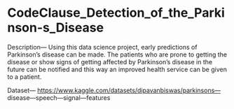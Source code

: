 # CodeClause_Detection_of_the_Parkinson-s_Disease

Description— Using this data science project, early predictions of Parkinson’s disease can be made. The patients who are prone to getting the disease or show signs of getting affected by Parkinson’s disease in the future can be notified and this way an improved health service can be given to a patient.

Dataset— https://www.kaggle.com/datasets/dipavanbiswas/parkinsons— disease—speech—signal—features
